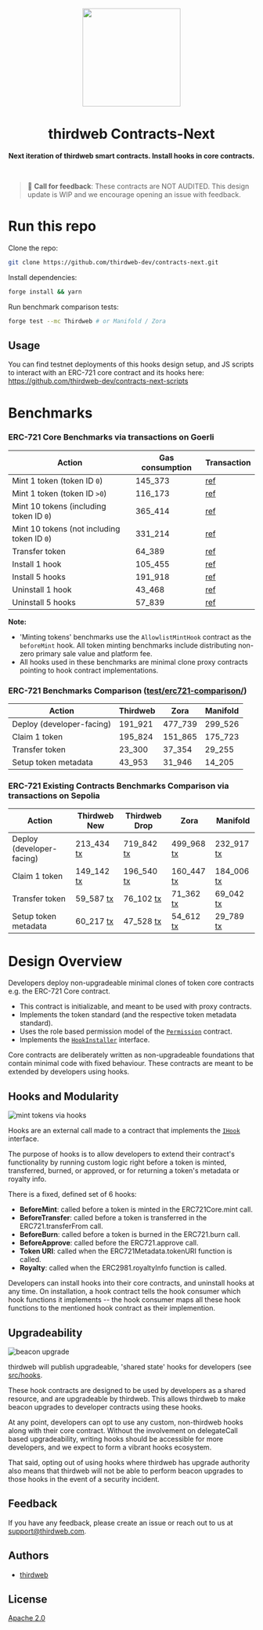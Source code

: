<p align="center">
<br />
<a href="https://thirdweb.com"><img src="https://github.com/thirdweb-dev/typescript-sdk/blob/main/logo.svg?raw=true" width="200" alt=""/></a>
<br />
</p>
<h1 align="center">thirdweb Contracts-Next</h1>
<p align="center"><strong>Next iteration of thirdweb smart contracts. Install hooks in core contracts.</strong></p>
<br />

> :mega: **Call for feedback**: These contracts are NOT AUDITED. This design update is WIP and we encourage opening an issue with feedback.

# Run this repo

Clone the repo:

```bash
git clone https://github.com/thirdweb-dev/contracts-next.git
```

Install dependencies:

```bash
forge install && yarn
```

Run benchmark comparison tests:

```bash
forge test --mc Thirdweb # or Manifold / Zora
```

## Usage

You can find testnet deployments of this hooks design setup, and JS scripts to interact with an ERC-721 core contract and its hooks here: https://github.com/thirdweb-dev/contracts-next-scripts

# Benchmarks

### ERC-721 Core Benchmarks via transactions on Goerli

| Action                                      | Gas consumption | Transaction                                                                                              |
| ------------------------------------------- | --------------- | -------------------------------------------------------------------------------------------------------- |
| Mint 1 token (token ID `0`)                 | 145_373         | [ref](https://goerli.etherscan.io/tx/0x1de1431200f6d39e9f4ddba3386e413078308a6eae1ebcc722884443b643d7d0) |
| Mint 1 token (token ID `>0`)                | 116_173         | [ref](https://goerli.etherscan.io/tx/0xc38e82228a1f8cf877abfeeb28e3f294bb38b90f51cbb2df1c899f03fad4e355) |
| Mint 10 tokens (including token ID `0`)     | 365_414         | [ref](https://goerli.etherscan.io/tx/0x1e8a79bd1806a3410a46f8d0ec0fcff099e3aeff6d4e64815c1f400ab092c77e) |
| Mint 10 tokens (not including token ID `0`) | 331_214         | [ref](https://goerli.etherscan.io/tx/0xe4ab2650f8827d52d2ec15956da910915b2b08f67d3f59ac8091da2fbd0369a0) |
| Transfer token                              | 64_389          | [ref](https://goerli.etherscan.io/tx/0x3ca2c4c74d6c8a4859fd78af5091c4dc4dc0fc0452202b18b611e4f0308c3673) |
| Install 1 hook                              | 105_455         | [ref](https://goerli.etherscan.io/tx/0x8df68fefe6f0318220795f4c56aec81fdafea2a3d17da2d45a0a762aac6cf6d0) |
| Install 5 hooks                             | 191_918         | [ref](https://goerli.etherscan.io/tx/0x184f59ce6f83a6927e2269879bdec9ccd29f8ed3fd98be9d4d359e34cfde4ce5) |
| Uninstall 1 hook                            | 43_468          | [ref](https://goerli.etherscan.io/tx/0x30c678277603c80b1f412049b13ba6742712c64ef9973b00d8866169589ad40f) |
| Uninstall 5 hooks                           | 57_839          | [ref](https://goerli.etherscan.io/tx/0xf1869d1b6fdc0f7e340cd30df2f0b57408cf0d752e4898ef14836a7672877050) |

**Note:**

- 'Minting tokens' benchmarks use the `AllowlistMintHook` contract as the `beforeMint` hook. All token minting benchmarks include distributing non-zero primary sale value and platform fee.
- All hooks used in these benchmarks are minimal clone proxy contracts pointing to hook contract implementations.

### ERC-721 Benchmarks Comparison ([test/erc721-comparison/](https://github.com/thirdweb-dev/contracts-next/tree/main/test/erc721-comparison))

| Action                    | Thirdweb | Zora    | Manifold |
| ------------------------- | -------- | ------- | -------- |
| Deploy (developer-facing) | 191_921  | 477_739 | 299_526  |
| Claim 1 token             | 195_824  | 151_865 | 175_723  |
| Transfer token            | 23_300   | 37_354  | 29_255   |
| Setup token metadata      | 43_953   | 31_946  | 14_205   |

### ERC-721 Existing Contracts Benchmarks Comparison via transactions on Sepolia

| Action                    | Thirdweb New | Thirdweb Drop | Zora    | Manifold |
| ------------------------- | ------------ | ------------- | ------- | -------- |
| Deploy (developer-facing) | 213_434 [tx](https://sepolia.etherscan.io/tx/0x4899fd74e09b4994162f0ce4ea8783a93712825cb20373612263cbfcf83137dc)      | 719_842 [tx](https://sepolia.etherscan.io/tx/0x69bf0d597b4db864d50b1c592451156e23a0eca598fd337f0888f3f0d45eda85)      | 499_968 [tx](https://sepolia.etherscan.io/tx/0x1d3e653ab587f3203abdcb233ca3502f5a99b2ba38c62b9097b4d9cecac39016) | 232_917 [tx](https://sepolia.etherscan.io/tx/0x80fcff853e07bb99475e0258c315eaf4f91f6e954f9edc170e05a833568401d3)  |
| Claim 1 token             | 149_142 [tx](https://sepolia.etherscan.io/tx/0xce9155496a5e1705fd91e25fa5c4b6a2664ee8951010e0d236b8f1bc1bebb2a9)      | 196_540 [tx](https://sepolia.etherscan.io/tx/0xd2d5eaa191ebe342f34a2647a253782795d93cecc90ae0e3de4bb6a6afe29d0a)      | 160_447 [tx](https://sepolia.etherscan.io/tx/0xe1b431c28f0cc8d03489ea1a54fb6b70eea4dc0210cbf24f9cf6b22c3a68f99d) | 184_006 [tx](https://sepolia.etherscan.io/tx/0x149ac1f2aec78753f73a7b16bdea9dd81dc5823893a128422499ba49af3b07f4)  |
| Transfer token            | 59_587 [tx](https://sepolia.etherscan.io/tx/0x252311fc0ada4873d8fcc036ec7145b1dfb76bef7d974aae15111623cf4e889b)      | 76_102 [tx](https://sepolia.etherscan.io/tx/0xd5dd3f3f33e6755fd07617795a382e7e34005771a6374dacbfb686c6b4d981cc)       | 71_362 [tx](https://sepolia.etherscan.io/tx/0x4f3d79e1b5582ebab5ff6e1f343d640b2e47ded458223de4e1cf248f1c72776d) | 69_042 [tx](https://sepolia.etherscan.io/tx/0xb3eb80ea9cf88d3a731490f6c9fd8c3f9d8b8283e5b376e4aaf001fb46e84ae2)  |
| Setup token metadata      | 60_217 [tx](https://sepolia.etherscan.io/tx/0xfe99caf84e543f1b73055da7ef23f8071d3b8d893c838c12b9b3567f0a4cdcb8)      | 47_528 [tx](https://sepolia.etherscan.io/tx/0x6526f514b47d60785eb3951046dc1e30b175d2aa74aa2693932ea68ed2054d4d)       | 54_612 [tx](https://sepolia.etherscan.io/tx/0xd959c6dfc531994bca58df41c30952a04a6f1ab7e86b3ab3457ed4f4d5bd1846)  | 29_789 [tx](https://sepolia.etherscan.io/tx/0x1d3e653ab587f3203abdcb233ca3502f5a99b2ba38c62b9097b4d9cecac39016)  |

# Design Overview

Developers deploy non-upgradeable minimal clones of token core contracts e.g. the ERC-721 Core contract.

- This contract is initializable, and meant to be used with proxy contracts.
- Implements the token standard (and the respective token metadata standard).
- Uses the role based permission model of the [`Permission`](https://github.com/thirdweb-dev/contracts-next/blob/main/src/common/Permission.sol) contract.
- Implements the [`HookInstaller`](https://github.com/thirdweb-dev/contracts-next/blob/main/src/hook/HookInstaller.sol) interface.

Core contracts are deliberately written as non-upgradeable foundations that contain minimal code with fixed behaviour. These contracts are meant to be extended by developers using hooks.

## Hooks and Modularity

![mint tokens via hooks](https://ipfs.io/ipfs/QmXfN8GFsJNEgkwa9F44kRWFFnahPbyPb8yV2L9LmFomnj/contracts-next-mint-tokens.png)

Hooks are an external call made to a contract that implements the [`IHook`](https://github.com/thirdweb-dev/contracts-next/blob/main/src/interface/hook/IHook.sol) interface.

The purpose of hooks is to allow developers to extend their contract's functionality by running custom logic right before a token is minted, transferred, burned, or approved, or for returning a token's metadata or royalty info.

There is a fixed, defined set of 6 hooks:

- **BeforeMint**: called before a token is minted in the ERC721Core.mint call.
- **BeforeTransfer**: called before a token is transferred in the ERC721.transferFrom call.
- **BeforeBurn**: called before a token is burned in the ERC721.burn call.
- **BeforeApprove**: called before the ERC721.approve call.
- **Token URI**: called when the ERC721Metadata.tokenURI function is called.
- **Royalty**: called when the ERC2981.royaltyInfo function is called.

Developers can install hooks into their core contracts, and uninstall hooks at any time. On installation, a hook contract tells the hook consumer which hook functions it implements -- the hook consumer maps all these hook functions to the mentioned hook contract as their implemention.

## Upgradeability

![beacon upgrade](https://ipfs.io/ipfs/QmS1zU629FoDZM1X3oRmMZyxi7ThW2UiFybK7mkpZ2DzBS/contracts-next-beacon-upgrade.png)

thirdweb will publish upgradeable, 'shared state' hooks for developers (see [src/hooks](https://github.com/thirdweb-dev/contracts-next/tree/main/src/hook).

These hook contracts are designed to be used by developers as a shared resource, and are upgradeable by thirdweb. This allows thirdweb to make beacon upgrades to developer contracts using these hooks.

At any point, developers can opt to use any custom, non-thirdweb hooks along with their core contract. Without the involvement on delegateCall based upgradeability, writing hooks should be accessible for more developers, and we expect to form a vibrant hooks ecosystem.

That said, opting out of using hooks where thirdweb has upgrade authority also means that thirdweb will not be able to perform beacon upgrades to those hooks in the event of a security incident.

## Feedback

If you have any feedback, please create an issue or reach out to us at support@thirdweb.com.

## Authors

- [thirdweb](https://thirdweb.com)

## License

[Apache 2.0](https://www.apache.org/licenses/LICENSE-2.0.txt)
